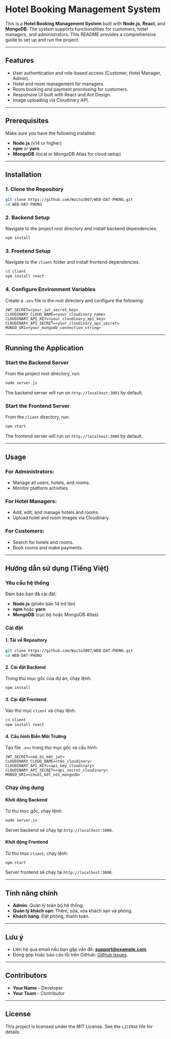 
# Hotel Booking Management System

This is a **Hotel Booking Management System** built with **Node.js**, **React**, and **MongoDB**. The system supports functionalities for customers, hotel managers, and administrators. This README provides a comprehensive guide to set up and run the project.

---

## Features

- User authentication and role-based access (Customer, Hotel Manager, Admin).
- Hotel and room management for managers.
- Room booking and payment processing for customers.
- Responsive UI built with React and Ant Design.
- Image uploading via Cloudinary API.

---

## Prerequisites

Make sure you have the following installed:
- **Node.js** (v14 or higher)
- **npm** or **yarn**
- **MongoDB** (local or MongoDB Atlas for cloud setup)

---

## Installation

### 1. Clone the Repository
```bash
git clone https://github.com/Waito3007/WEB-DAT-PHONG.git
cd WEB-DAT-PHONG
```

### 2. Backend Setup
Navigate to the project root directory and install backend dependencies:
```bash
npm install
```

### 3. Frontend Setup
Navigate to the `client` folder and install frontend dependencies:
```bash
cd client
npm install react
```

### 4. Configure Environment Variables
Create a `.env` file in the root directory and configure the following:
```env
JWT_SECRET=<your_jwt_secret_key>
CLOUDINARY_CLOUD_NAME=<your_cloudinary_name>
CLOUDINARY_API_KEY=<your_cloudinary_api_key>
CLOUDINARY_API_SECRET=<your_cloudinary_api_secret>
MONGO_URI=<your_mongodb_connection_string>
```

---

## Running the Application

### Start the Backend Server
From the project root directory, run:
```bash
node server.js
```
The backend server will run on `http://localhost:3001` by default.

### Start the Frontend Server
From the `client` directory, run:
```bash
npm start
```
The frontend server will run on `http://localhost:3000` by default.

---

## Usage

### For Administrators:
- Manage all users, hotels, and rooms.
- Monitor platform activities.

### For Hotel Managers:
- Add, edit, and manage hotels and rooms.
- Upload hotel and room images via Cloudinary.

### For Customers:
- Search for hotels and rooms.
- Book rooms and make payments.

---


## Hướng dẫn sử dụng (Tiếng Việt)

### Yêu cầu hệ thống
Đảm bảo bạn đã cài đặt:
- **Node.js** (phiên bản 14 trở lên)
- **npm** hoặc **yarn**
- **MongoDB** (cục bộ hoặc MongoDB Atlas)

### Cài đặt

#### 1. Tải về Repository
```bash
git clone https://github.com/Waito3007/WEB-DAT-PHONG.git
cd WEB-DAT-PHONG
```

#### 2. Cài đặt Backend
Trong thư mục gốc của dự án, chạy lệnh:
```bash
npm install
```

#### 3. Cài đặt Frontend
Vào thư mục `client` và chạy lệnh:
```bash
cd client
npm install react
```

#### 4. Cấu hình Biến Môi Trường
Tạo file `.env` trong thư mục gốc và cấu hình:
```env
JWT_SECRET=<mã_bí_mật_jwt>
CLOUDINARY_CLOUD_NAME=<tên_cloudinary>
CLOUDINARY_API_KEY=<api_key_cloudinary>
CLOUDINARY_API_SECRET=<api_secret_cloudinary>
MONGO_URI=<chuỗi_kết_nối_mongodb>
```

### Chạy ứng dụng

#### Khởi động Backend
Từ thư mục gốc, chạy lệnh:
```bash
node server.js
```
Server backend sẽ chạy tại `http://localhost:5000`.

#### Khởi động Frontend
Từ thư mục `client`, chạy lệnh:
```bash
npm start
```
Server frontend sẽ chạy tại `http://localhost:3000`.

---

## Tính năng chính

- **Admin**: Quản lý toàn bộ hệ thống.
- **Quản lý khách sạn**: Thêm, sửa, xóa khách sạn và phòng.
- **Khách hàng**: Đặt phòng, thanh toán.

---

## Lưu ý

- Liên hệ qua email nếu bạn gặp vấn đề: **support@example.com**.
- Đóng góp hoặc báo cáo lỗi trên GitHub: [GitHub Issues](<github-repo-url>).

---

## Contributors

- **Your Name** - Developer
- **Your Team** - Contributor

---

## License

This project is licensed under the MIT License. See the `LICENSE` file for details.
